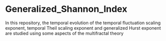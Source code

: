 # Generalized_Shannon_Index
In this repository, the temporal evolution of the temporal fluctuation scaling exponent, temporal Theil scaling exponent and generalized Hurst exponent are studied using some aspects of the multifractal theory
